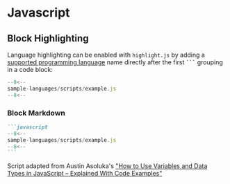 # Javascript

## Block Highlighting

Language highlighting can be enabled with `highlight.js` by adding a [supported programming language](https://highlightjs.readthedocs.io/en/latest/supported-languages.html) name directly after the first <code>```</code> grouping in a code block:

```javascript
--8<--
sample-languages/scripts/example.js
--8<--
```

### Block Markdown 

````markdown
```javascript
--8<--
sample-languages/scripts/example.js
--8<--
```
````

Script adapted from Austin Asoluka's ["How to Use Variables and Data Types in JavaScript – Explained With Code Examples"](https://www.freecodecamp.org/news/how-to-use-variables-and-data-types-in-javascript/)
